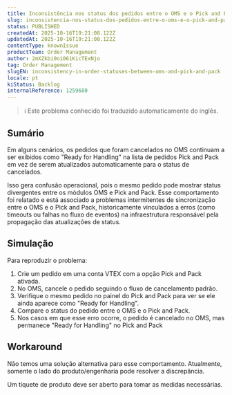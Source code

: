 ```yaml
---
title: Inconsistência nos status dos pedidos entre o OMS e o Pick and Pack
slug: inconsistencia-nos-status-dos-pedidos-entre-o-oms-e-o-pick-and-pack
status: PUBLISHED
createdAt: 2025-10-16T19:21:08.122Z
updatedAt: 2025-10-16T19:21:08.122Z
contentType: knownIssue
productTeam: Order Management
author: 2mXZkbi0oi061KicTExNjo
tag: Order Management
slugEN: inconsistency-in-order-statuses-between-oms-and-pick-and-pack
locale: pt
kiStatus: Backlog
internalReference: 1259680
---
```


>ℹ️ Este problema conhecido foi traduzido automaticamente do inglês.

## Sumário



Em alguns cenários, os pedidos que foram cancelados no OMS continuam a ser exibidos como "Ready for Handling" na lista de pedidos Pick and Pack em vez de serem atualizados automaticamente para o status de cancelados.

Isso gera confusão operacional, pois o mesmo pedido pode mostrar status divergentes entre os módulos OMS e Pick and Pack. Esse comportamento foi relatado e está associado a problemas intermitentes de sincronização entre o OMS e o Pick and Pack, historicamente vinculados a erros (como timeouts ou falhas no fluxo de eventos) na infraestrutura responsável pela propagação das atualizações de status.
## Simulação



Para reproduzir o problema:


1. Crie um pedido em uma conta VTEX com a opção Pick and Pack ativada.
2. No OMS, cancele o pedido seguindo o fluxo de cancelamento padrão.
3. Verifique o mesmo pedido no painel do Pick and Pack para ver se ele ainda aparece como "Ready for Handling".
4. Compare o status do pedido entre o OMS e o Pick and Pack.
5. Nos casos em que esse erro ocorre, o pedido é cancelado no OMS, mas permanece "Ready for Handling" no Pick and Pack
## Workaround



Não temos uma solução alternativa para esse comportamento. Atualmente, somente o lado do produto/engenharia pode resolver a discrepância.

Um tíquete de produto deve ser aberto para tomar as medidas necessárias.



